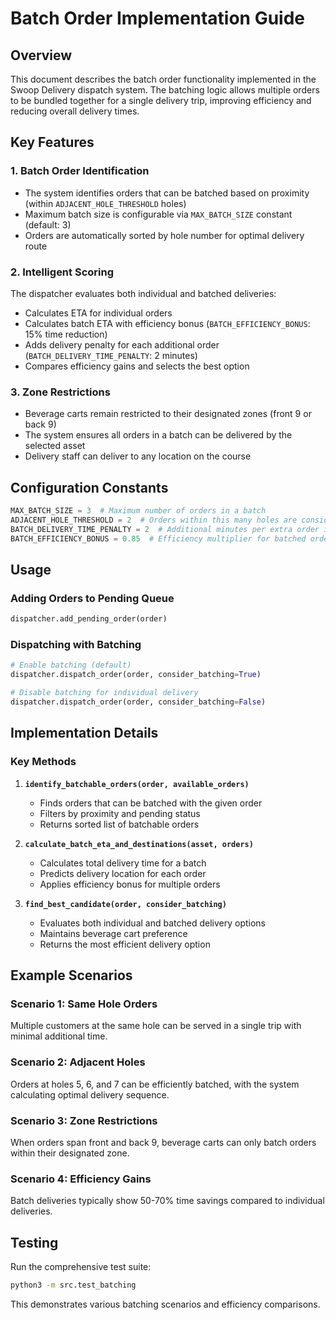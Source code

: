 # Batch Order Implementation Guide

## Overview
This document describes the batch order functionality implemented in the Swoop Delivery dispatch system. The batching logic allows multiple orders to be bundled together for a single delivery trip, improving efficiency and reducing overall delivery times.

## Key Features

### 1. Batch Order Identification
- The system identifies orders that can be batched based on proximity (within `ADJACENT_HOLE_THRESHOLD` holes)
- Maximum batch size is configurable via `MAX_BATCH_SIZE` constant (default: 3)
- Orders are automatically sorted by hole number for optimal delivery route

### 2. Intelligent Scoring
The dispatcher evaluates both individual and batched deliveries:
- Calculates ETA for individual orders
- Calculates batch ETA with efficiency bonus (`BATCH_EFFICIENCY_BONUS`: 15% time reduction)
- Adds delivery penalty for each additional order (`BATCH_DELIVERY_TIME_PENALTY`: 2 minutes)
- Compares efficiency gains and selects the best option

### 3. Zone Restrictions
- Beverage carts remain restricted to their designated zones (front 9 or back 9)
- The system ensures all orders in a batch can be delivered by the selected asset
- Delivery staff can deliver to any location on the course

## Configuration Constants

```python
MAX_BATCH_SIZE = 3  # Maximum number of orders in a batch
ADJACENT_HOLE_THRESHOLD = 2  # Orders within this many holes are considered adjacent
BATCH_DELIVERY_TIME_PENALTY = 2  # Additional minutes per extra order in a batch
BATCH_EFFICIENCY_BONUS = 0.85  # Efficiency multiplier for batched orders (15% reduction)
```

## Usage

### Adding Orders to Pending Queue
```python
dispatcher.add_pending_order(order)
```

### Dispatching with Batching
```python
# Enable batching (default)
dispatcher.dispatch_order(order, consider_batching=True)

# Disable batching for individual delivery
dispatcher.dispatch_order(order, consider_batching=False)
```

## Implementation Details

### Key Methods

1. **`identify_batchable_orders(order, available_orders)`**
   - Finds orders that can be batched with the given order
   - Filters by proximity and pending status
   - Returns sorted list of batchable orders

2. **`calculate_batch_eta_and_destinations(asset, orders)`**
   - Calculates total delivery time for a batch
   - Predicts delivery location for each order
   - Applies efficiency bonus for multiple orders

3. **`find_best_candidate(order, consider_batching)`**
   - Evaluates both individual and batched delivery options
   - Maintains beverage cart preference
   - Returns the most efficient delivery option

## Example Scenarios

### Scenario 1: Same Hole Orders
Multiple customers at the same hole can be served in a single trip with minimal additional time.

### Scenario 2: Adjacent Holes
Orders at holes 5, 6, and 7 can be efficiently batched, with the system calculating optimal delivery sequence.

### Scenario 3: Zone Restrictions
When orders span front and back 9, beverage carts can only batch orders within their designated zone.

### Scenario 4: Efficiency Gains
Batch deliveries typically show 50-70% time savings compared to individual deliveries.

## Testing
Run the comprehensive test suite:
```bash
python3 -m src.test_batching
```

This demonstrates various batching scenarios and efficiency comparisons.